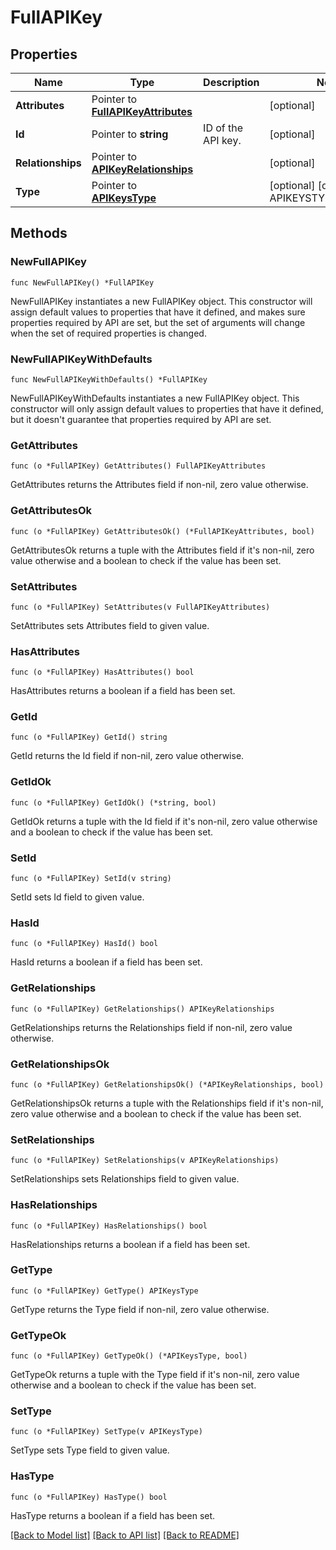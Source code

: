# FullAPIKey

## Properties

Name | Type | Description | Notes
---- | ---- | ----------- | ------
**Attributes** | Pointer to [**FullAPIKeyAttributes**](FullAPIKeyAttributes.md) |  | [optional] 
**Id** | Pointer to **string** | ID of the API key. | [optional] 
**Relationships** | Pointer to [**APIKeyRelationships**](APIKeyRelationships.md) |  | [optional] 
**Type** | Pointer to [**APIKeysType**](APIKeysType.md) |  | [optional] [default to APIKEYSTYPE_API_KEYS]

## Methods

### NewFullAPIKey

`func NewFullAPIKey() *FullAPIKey`

NewFullAPIKey instantiates a new FullAPIKey object.
This constructor will assign default values to properties that have it defined,
and makes sure properties required by API are set, but the set of arguments
will change when the set of required properties is changed.

### NewFullAPIKeyWithDefaults

`func NewFullAPIKeyWithDefaults() *FullAPIKey`

NewFullAPIKeyWithDefaults instantiates a new FullAPIKey object.
This constructor will only assign default values to properties that have it defined,
but it doesn't guarantee that properties required by API are set.

### GetAttributes

`func (o *FullAPIKey) GetAttributes() FullAPIKeyAttributes`

GetAttributes returns the Attributes field if non-nil, zero value otherwise.

### GetAttributesOk

`func (o *FullAPIKey) GetAttributesOk() (*FullAPIKeyAttributes, bool)`

GetAttributesOk returns a tuple with the Attributes field if it's non-nil, zero value otherwise
and a boolean to check if the value has been set.

### SetAttributes

`func (o *FullAPIKey) SetAttributes(v FullAPIKeyAttributes)`

SetAttributes sets Attributes field to given value.

### HasAttributes

`func (o *FullAPIKey) HasAttributes() bool`

HasAttributes returns a boolean if a field has been set.

### GetId

`func (o *FullAPIKey) GetId() string`

GetId returns the Id field if non-nil, zero value otherwise.

### GetIdOk

`func (o *FullAPIKey) GetIdOk() (*string, bool)`

GetIdOk returns a tuple with the Id field if it's non-nil, zero value otherwise
and a boolean to check if the value has been set.

### SetId

`func (o *FullAPIKey) SetId(v string)`

SetId sets Id field to given value.

### HasId

`func (o *FullAPIKey) HasId() bool`

HasId returns a boolean if a field has been set.

### GetRelationships

`func (o *FullAPIKey) GetRelationships() APIKeyRelationships`

GetRelationships returns the Relationships field if non-nil, zero value otherwise.

### GetRelationshipsOk

`func (o *FullAPIKey) GetRelationshipsOk() (*APIKeyRelationships, bool)`

GetRelationshipsOk returns a tuple with the Relationships field if it's non-nil, zero value otherwise
and a boolean to check if the value has been set.

### SetRelationships

`func (o *FullAPIKey) SetRelationships(v APIKeyRelationships)`

SetRelationships sets Relationships field to given value.

### HasRelationships

`func (o *FullAPIKey) HasRelationships() bool`

HasRelationships returns a boolean if a field has been set.

### GetType

`func (o *FullAPIKey) GetType() APIKeysType`

GetType returns the Type field if non-nil, zero value otherwise.

### GetTypeOk

`func (o *FullAPIKey) GetTypeOk() (*APIKeysType, bool)`

GetTypeOk returns a tuple with the Type field if it's non-nil, zero value otherwise
and a boolean to check if the value has been set.

### SetType

`func (o *FullAPIKey) SetType(v APIKeysType)`

SetType sets Type field to given value.

### HasType

`func (o *FullAPIKey) HasType() bool`

HasType returns a boolean if a field has been set.


[[Back to Model list]](../README.md#documentation-for-models) [[Back to API list]](../README.md#documentation-for-api-endpoints) [[Back to README]](../README.md)


